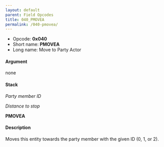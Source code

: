 ```yaml
---
layout: default
parent: Field Opcodes
title: 040_PMOVEA
permalink: /040-pmovea/
---
```


-   Opcode: **0x040**
-   Short name: **PMOVEA**
-   Long name: Move to Party Actor

#### Argument

none

#### Stack

  
*Party member ID*

*Distance to stop*

**PMOVEA**

#### Description

Moves this entity towards the party member with the given ID (0, 1, or 2).
